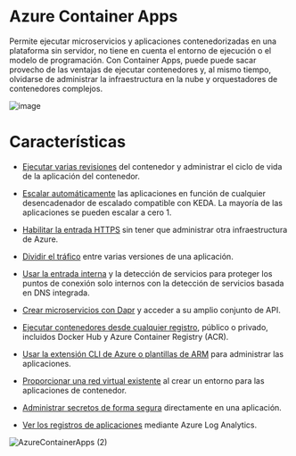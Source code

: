 # Azure Container Apps

Permite ejecutar microservicios y aplicaciones contenedorizadas en una plataforma sin servidor, no tiene en cuenta el entorno de ejecución o el modelo de programación. Con Container Apps, puede puede sacar provecho de las ventajas de ejecutar contenedores y, al mismo tiempo, olvidarse de administrar la infraestructura en la nube y orquestadores de contenedores complejos.

![image](https://user-images.githubusercontent.com/17581842/179627943-0f43598b-e6cb-4fd5-89de-12a155109e50.png)

# Características

- [Ejecutar varias revisiones](https://docs.microsoft.com/es-mx/azure/container-apps/application-lifecycle-management) del contenedor y administrar el ciclo de vida de la aplicación del contenedor.

- [Escalar automáticamente](https://docs.microsoft.com/es-mx/azure/container-apps/scale-app) las aplicaciones en función de cualquier desencadenador de escalado compatible con KEDA. La mayoría de las aplicaciones se pueden escalar a cero 1.

- [Habilitar la entrada HTTPS](https://docs.microsoft.com/es-mx/azure/container-apps/ingress?tabs=bash) sin tener que administrar otra infraestructura de Azure.

- [Dividir el tráfico](https://docs.microsoft.com/es-mx/azure/container-apps/revisions) entre varias versiones de una aplicación.

- [Usar la entrada interna](https://docs.microsoft.com/es-mx/azure/container-apps/connect-apps?tabs=bash) y la detección de servicios para proteger los puntos de conexión solo internos con la detección de servicios basada en DNS integrada.

- [Crear microservicios con Dapr](https://docs.microsoft.com/es-mx/azure/container-apps/microservices) y acceder a su amplio conjunto de API.

- [Ejecutar contenedores desde cualquier registro](https://docs.microsoft.com/es-mx/azure/container-apps/containers), público o privado, incluidos Docker Hub y Azure Container Registry (ACR).

- [Usar la extensión CLI de Azure o plantillas de ARM](https://docs.microsoft.com/es-mx/azure/container-apps/get-started?tabs=bash) para administrar las aplicaciones.

- [Proporcionar una red virtual existente](https://docs.microsoft.com/es-mx/azure/container-apps/vnet-custom?tabs=bash&pivots=azure-portal) al crear un entorno para las aplicaciones de contenedor.

- [Administrar secretos de forma segura](https://docs.microsoft.com/es-mx/azure/container-apps/manage-secrets?tabs=arm-template) directamente en una aplicación.

- [Ver los registros de aplicaciones](https://docs.microsoft.com/es-mx/azure/container-apps/monitor?tabs=bash) mediante Azure Log Analytics.

![AzureContainerApps (2)](https://user-images.githubusercontent.com/17581842/179628279-0648eb25-5b03-4b47-91aa-a008eb29a0b8.png)


